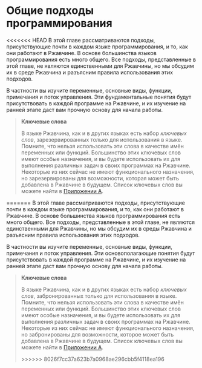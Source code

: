 # Общие подходы программирования

<<<<<<< HEAD
В этой главе рассматриваются подходы, присутствующие почти в каждом языке программирования, и то, как они работают в Ржавчине. В основе большинства языков программирования есть много общего. Все подходы, представленные в этой главе, не являются единственными для Ржавчины, но мы обсудим их в среде Ржавчина и разъясним правила использования этих подходов.

В частности вы изучите переменные, основные виды, функции, примечания и поток управления. Эти фундаментальные понятия будут присутствовать в каждой программе на Ржавчине, и их изучение на ранней этапе даст вам прочную основу для начала работы.

> <p><b>Ключевые слова </b></p>
> <p>В языке Ржавчина, как и в других языках есть набор <em>ключевых слов</em>, зарезервированных только для использования в языке. Помните, что нельзя использовать эти слова в качестве имён переменных или функций. Большинство этих ключевых слов имеют особые назначения, и вы будете использовать их для выполнения различных задач в своих программах на Ржавчине. Некоторые из них сейчас не имеют функционального назначения, но зарезервированы для возможности, которая может быть добавлена в Ржавчине в будущем. Список ключевых слов вы можете найти в <a href="appendix-01-keywords.md" data-md-type="link">Приложении А</a>.</p>
=======
В этой главе рассматриваются подходы, присутствующие почти в каждом языке программирования, и то, как они работают в Ржавчине. В основе большинства языков программирования есть много общего. Все подходы, представленные в этой главе, не являются единственными для Ржавчины, но мы обсудим их в среды Ржавчина и разъясним правила использования этих подходов.

В частности вы изучите переменные, основные виды, функции, примечания и поток управления. Эти основополагающие понятия будут присутствовать в каждой программе на Ржавчине, и их изучение на ранней этапе даст вам прочную основу для начала работы.

> <p><b>Ключевые слова </b></p>
> <p>В языке Ржавчина, как и в других языках есть набор <em>ключевых слов</em>, забронированных только для использования в языке. Помните, что нельзя использовать эти слова в качестве имён переменных или функций. Большинство этих ключевых слов имеют особые назначения, и вы будете использовать их для выполнения различных задач в своих программах на Ржавчине. Некоторые из них сейчас не имеют функционального назначения, но забронированы для возможности, которое может быть добавлена в Ржавчине в будущем. Список ключевых слов вы можете найти в <a href="appendix-01-keywords.md" data-md-type="link">Приложении А</a>.</p>
>>>>>>> 8026f7cc37a623b7a0968ae296cbb5f4118ea196


